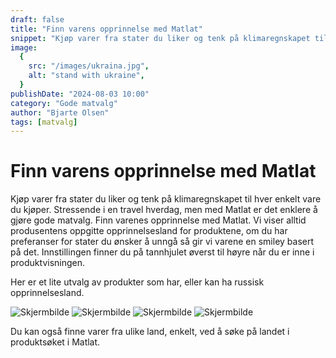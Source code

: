 ```yaml
---
draft: false
title: "Finn varens opprinnelse med Matlat"
snippet: "Kjøp varer fra stater du liker og tenk på klimaregnskapet til hver enkelt vare du kjøper. Stressende i en travel hverdag, men med Matlat er det enklere å gjøre gode matvalg."
image:
  {
    src: "/images/ukraina.jpg",
    alt: "stand with ukraine",
  }
publishDate: "2024-08-03 10:00"
category: "Gode matvalg"
author: "Bjarte Olsen"
tags: [matvalg]
---
```


# Finn varens opprinnelse med Matlat

Kjøp varer fra stater du liker og tenk på klimaregnskapet til hver enkelt vare du kjøper. Stressende i en travel hverdag, men med Matlat er det enklere å gjøre gode matvalg. Finn varenes opprinnelse med Matlat. Vi viser alltid produsentens oppgitte opprinnelsesland for produktene, om du har preferanser for stater du ønsker å unngå så gir vi varene en smiley basert på det. Innstillingen finner du på tannhjulet øverst til høyre når du er inne i produktvisningen.

Her er et lite utvalg av produkter som har, eller kan ha russisk opprinnelsesland.

![Skjermbilde](/images/VarensOpprinnelse1.png)
![Skjermbilde](/images/VarensOpprinnelse2.png)
![Skjermbilde](/images/VarensOpprinnelse3.png)
![Skjermbilde](/images/VarensOpprinnelse4.png)

Du kan også finne varer fra ulike land, enkelt, ved å søke på landet i produktsøket i Matlat.
